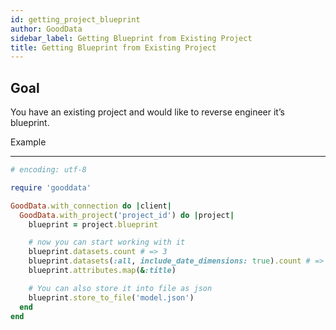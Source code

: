 ```yaml
---
id: getting_project_blueprint
author: GoodData
sidebar_label: Getting Blueprint from Existing Project
title: Getting Blueprint from Existing Project
---
```


Goal
-------

You have an existing project and would like to reverse engineer it’s
blueprint.

Example

--------


```ruby
# encoding: utf-8

require 'gooddata'

GoodData.with_connection do |client|
  GoodData.with_project('project_id') do |project|
    blueprint = project.blueprint

    # now you can start working with it
    blueprint.datasets.count # => 3
    blueprint.datasets(:all, include_date_dimensions: true).count # => 4
    blueprint.attributes.map(&:title)

    # You can also store it into file as json
    blueprint.store_to_file('model.json')
  end
end
```
